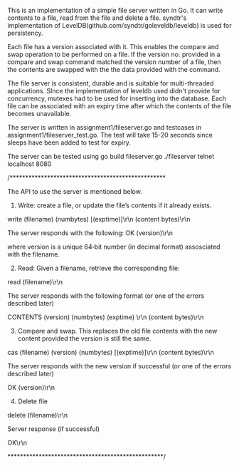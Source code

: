 This is an implementation of a simple file server written in Go. It can write contents to a file, read from the file and delete a file. syndtr's implementation of LevelDB(github.com/syndtr/goleveldb/leveldb) is used for persistency. 

Each file has a version associated with it. This enables the compare and swap operation to be performed on a file. If the version no. provided in a compare and swap command matched the version number of a file, then the contents are swapped with the the data provided with the command. 

The file server is consistent, durable and is suitable for multi-threaded applications. SInce the implementation of leveldb used didn't provide for concurrency, mutexes had to be used for inserting into the database. Each file can be associated with an expiry time after which the contents of the file becomes unavailable. 

The server is written in assignment1/fileserver.go and testcases in assignment1/fileserver_test.go. The test will take 15-20 seconds since sleeps have been added to test for expiry. 

The server can be tested using 
go build fileserver.go
./fileserver
telnet localhost 8080


/**************************************************

The API to use the server is mentioned below.

1. Write: create a file, or update the file’s contents if it already exists.

write (filename) (numbytes) [(exptime)]\r\n
(content bytes)\r\n

The server responds with the following:
OK (version)\r\n

where version is a unique 64‑bit number (in decimal format) assosciated with the
filename.

2. Read: Given a filename, retrieve the corresponding file:

read (filename)\r\n

The server responds with the following format (or one of the errors described later)

CONTENTS (version) (numbytes) (exptime) \r\n
(content bytes)\r\n

3. Compare and swap. This replaces the old file contents with the new content
provided the version is still the same.

cas (filename) (version) (numbytes) [(exptime)]\r\n
(content bytes)\r\n

The server responds with the new version if successful (or one of the errors
described later)

OK (version)\r\n

4. Delete file

delete (filename)\r\n

Server response (if successful)

OK\r\n

**************************************************/